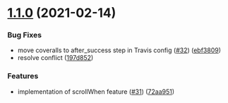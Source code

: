 # [1.1.0](https://github.com/cdtinney/react-double-marquee/compare/v1.0.7...v1.1.0) (2021-02-14)


### Bug Fixes

* move coveralls to after_success step in Travis config ([#32](https://github.com/cdtinney/react-double-marquee/issues/32)) ([ebf3809](https://github.com/cdtinney/react-double-marquee/commit/ebf38098b9fefc31d3d421e4d1d8c9e8bdd891af))
* resolve conflict ([197d852](https://github.com/cdtinney/react-double-marquee/commit/197d852127fc1a5c50d19b64d71a3f5ab5196bca))


### Features

* implementation of scrollWhen feature ([#31](https://github.com/cdtinney/react-double-marquee/issues/31)) ([72aa951](https://github.com/cdtinney/react-double-marquee/commit/72aa951f7c0b14d3fefaff4e6311bca5671f2c62))
